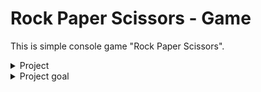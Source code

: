 # Rock Paper Scissors - Game
This is simple console game "Rock Paper Scissors". 
<details><summary>Project</summary>
  <p>
    
   #### Simple game of rock - paper - scissars, where you can play againts computer. The game have different option to play, 2/3 - 3/5 - only one - multiple time.
   ##### There is game menu where with this options. You can even choose to yous your name in the game or to use defaut one that represent "You" in the game.
  </p>
</details>
<details><summary>Project goal</summary>
  <p>
    
   #### The whole picture behinde this game is to train my seld at programing and to deliver, little game to the people.
  </p>
</details>
